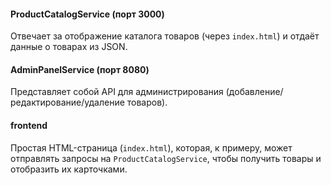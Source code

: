 #### ProductCatalogService (порт 3000)

Отвечает за отображение каталога товаров (через `index.html`) и отдаёт данные о товарах из JSON.

#### AdminPanelService (порт 8080)

Представляет собой API для администрирования (добавление/редактирование/удаление товаров).

#### frontend

Простая HTML-страница (`index.html`), которая, к примеру, может отправлять запросы на `ProductCatalogService`, чтобы получить товары и отобразить их карточками.
